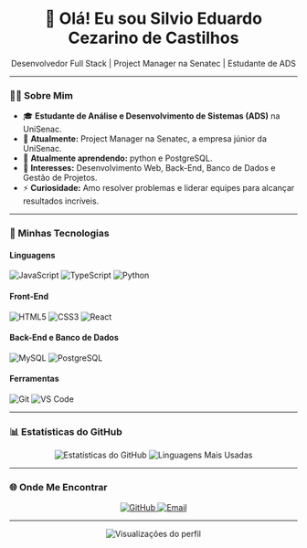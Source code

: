 <div align="center">
  <h1>👋 Olá! Eu sou Silvio Eduardo Cezarino de Castilhos</h1>
  <p>Desenvolvedor Full Stack | Project Manager na Senatec | Estudante de ADS</p>
</div>

---

### 🧑‍💻 Sobre Mim

- 🎓 **Estudante de Análise e Desenvolvimento de Sistemas (ADS)** na UniSenac.
- 💼 **Atualmente:** Project Manager na Senatec, a empresa júnior da UniSenac.
- 🌱 **Atualmente aprendendo:** python e PostgreSQL.
- 💬 **Interesses:** Desenvolvimento Web, Back-End, Banco de Dados e Gestão de Projetos.
- ⚡ **Curiosidade:** Amo resolver problemas e liderar equipes para alcançar resultados incríveis.

---

### 🚀 Minhas Tecnologias

#### **Linguagens**
![JavaScript](https://img.shields.io/badge/-JavaScript-F7DF1E?style=for-the-badge&logo=javascript&logoColor=black)
![TypeScript](https://img.shields.io/badge/-TypeScript-007ACC?style=for-the-badge&logo=typescript&logoColor=white)
![Python](https://img.shields.io/badge/-Python-3776AB?style=for-the-badge&logo=python&logoColor=white)

#### **Front-End**
![HTML5](https://img.shields.io/badge/-HTML5-E34F26?style=for-the-badge&logo=html5&logoColor=white)
![CSS3](https://img.shields.io/badge/-CSS3-1572B6?style=for-the-badge&logo=css3&logoColor=white)
![React](https://img.shields.io/badge/-React-61DAFB?style=for-the-badge&logo=react&logoColor=black)

#### **Back-End e Banco de Dados**
![MySQL](https://img.shields.io/badge/-MySQL-005C84?style=for-the-badge&logo=mysql&logoColor=white)
![PostgreSQL](https://img.shields.io/badge/-PostgreSQL-336791?style=for-the-badge&logo=postgresql&logoColor=white)

#### **Ferramentas**
![Git](https://img.shields.io/badge/-Git-F05032?style=for-the-badge&logo=git&logoColor=white)
![VS Code](https://img.shields.io/badge/-VS%20Code-007ACC?style=for-the-badge&logo=visual-studio-code&logoColor=white)

---

### 📊 Estatísticas do GitHub

<div align="center">
  <img src="https://github-readme-stats.vercel.app/api?username=silvio-cast&show_icons=true&theme=radical" alt="Estatísticas do GitHub">
  <img src="https://github-readme-stats.vercel.app/api/top-langs/?username=silvio-cast&layout=compact&theme=radical" alt="Linguagens Mais Usadas">
</div>

---

### 🌐 Onde Me Encontrar

<div align="center">
  <a href="https://github.com/silvio-cast" target="_blank">
    <img src="https://img.shields.io/badge/-GitHub-%23121011?style=for-the-badge&logo=github&logoColor=white" alt="GitHub">
  </a>
  <a href="mailto:silvio.importante@gmail.com" target="_blank">
    <img src="https://img.shields.io/badge/-Email-%23D14836?style=for-the-badge&logo=gmail&logoColor=white" alt="Email">
  </a>
</div>

---

<div align="center">
  <img src="https://komarev.com/ghpvc/?username=silvio-cast&color=blue" alt="Visualizações do perfil">
</div>
